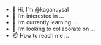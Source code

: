 - 👋 Hi, I’m @kaganuysal
- 👀 I’m interested in ...
- 🌱 I’m currently learning ...
- 💞️ I’m looking to collaborate on ...
- 📫 How to reach me ...

<!---
kaganuysal/kaganuysal is a ✨ special ✨ repository because its `README.md` (this file) appears on your GitHub profile.
You can click the Preview link to take a look at your changes.
--->
